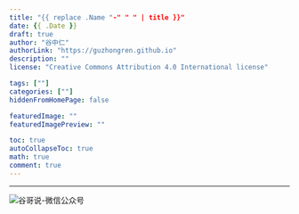 ```yaml
---
title: "{{ replace .Name "-" " " | title }}"
date: {{ .Date }}
draft: true
author: "谷中仁"
authorLink: "https://guzhongren.github.io"
description: ""
license: "Creative Commons Attribution 4.0 International license"

tags: [""]
categories: [""]
hiddenFromHomePage: false

featuredImage: ""
featuredImagePreview: ""

toc: true
autoCollapseToc: true
math: true
comment: true
---
```







----
![谷哥说-微信公众号](../static/images/wechat/wechat-standard-white.png)